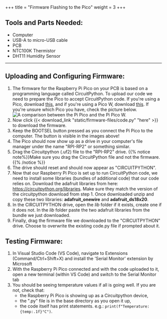 +++
title = "Firmware Flashing to the Pico"
weight = 3
+++

## Tools and Parts Needed:
- Computer  
- USB-A to micro-USB cable  
- PCB  
- NTC100K Thermistor  
- DHT11 Humidity Sensor


---

## Uploading and Configuring Firmware:

1. The firmware for the Raspberry Pi Pico on your PCB is based on a programming language called CircuitPython. To upload our code we need to prepare the Pico to accept CircuitPython code. If you're using a Pico, download [this](https://circuitpython.org/board/raspberry_pi_pico/), and if you're using a Pico W, download [this](https://circuitpython.org/board/raspberry_pi_pico_w/). If you're unsure which Pico you have, check the picture below.
![A comparison between the Pi Pico and the Pi Pico W.](pico-picow.png)
2. Now click {{< download_link "static/firmware-files/code.py" "here" >}} to download the firmware.
3. Keep the BOOTSEL button pressed as you connect the Pi Pico to the computer. The button is visible in the images above!
4. The Pico should now show up as a drive in your computer's file manager under the name "RPI-RP2" or something similar. 
5. Drag the Circuitpython (.uf2) file to the "RPI-RP2" drive.
{{% notice note%}}Make sure you drag the CircuitPython file and not the firmware.{{% /notice %}}
6. The drive should reset and should now appear as "CIRCUITPYTHON".
7. Now that our Raspberry Pi Pico is set up to run CircuitPython code, we need to install some libraries (bundles of additional code) that our code relies on. Download the adafruit libraries from here: https://circuitpython.org/libraries. Make sure they match the version of the circuitpython download from step 1. Once downloaded unzip and copy these two libraries: **adafruit_onewire** and **adafruit_ds18x20**.
8. In the CIRCUITPYTHON drive, open the *lib* folder if it exists, create one if it does not. In the *lib* folder paste the two adafruit libraries from the bundle we just downloaded.
9. Finally, drag the firmware file we downloaded to the "CIRCUITPYTHON" drive. Choose to overwrite the existing code.py file if prompted about it.

## Testing Firmware:
1. In Visual Studio Code (VS Code), navigate to Extensions (Command/Ctrl+Shift+X) and install the 'Serial Monitor' extension by Microsoft
2. With the Raspberry Pi Pico connected and with the code uploaded to it, open a new terminal (within VS Code) and switch to the Serial Monitor tab
3. You should be seeing temperature values if all is going well. If you are not, check that:
    - the Raspberry Pi Pico is showing up as a Circuitpython device, 
    - the ".py" file is in the base directory as you open it up,
    - the code itself has print statements. e.g.: `print(f"Temperature: {temp:.1f}°C")`.